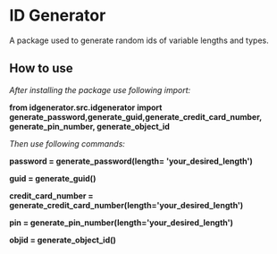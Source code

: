 # ID Generator
A package used to generate random ids of variable lengths and types.

## How to use
_After installing the package use following import:_ <br>

**from idgenerator.src.idgenerator import generate_password,generate_guid,generate_credit_card_number,
    generate_pin_number,
    generate_object_id**

_Then use following commands:_

**password = generate_password(length= 'your_desired_length')<br>**

**guid = generate_guid()<br>**

**credit_card_number = generate_credit_card_number(length='your_desired_length') <br>**

**pin = generate_pin_number(length='your_desired_length') <br>**

**objid = generate_object_id() <br>**